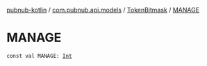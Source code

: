 [pubnub-kotlin](../../index.md) / [com.pubnub.api.models](../index.md) / [TokenBitmask](index.md) / [MANAGE](./-m-a-n-a-g-e.md)

# MANAGE

`const val MANAGE: `[`Int`](https://kotlinlang.org/api/latest/jvm/stdlib/kotlin/-int/index.html)